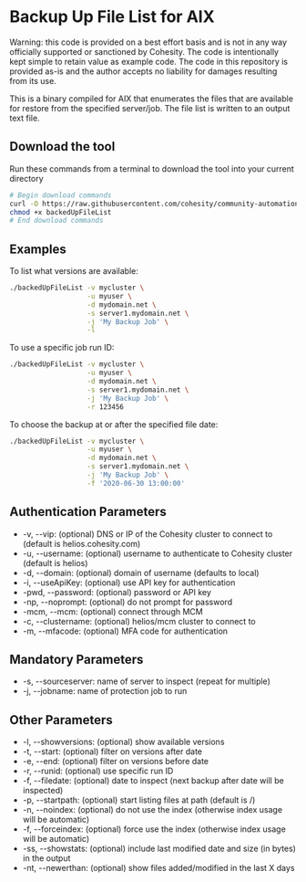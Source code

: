 # Backup Up File List for AIX

Warning: this code is provided on a best effort basis and is not in any way officially supported or sanctioned by Cohesity. The code is intentionally kept simple to retain value as example code. The code in this repository is provided as-is and the author accepts no liability for damages resulting from its use.

This is a binary compiled for AIX that enumerates the files that are available for restore from the specified server/job. The file list is written to an output text file.

## Download the tool

Run these commands from a terminal to download the tool into your current directory

```bash
# Begin download commands
curl -O https://raw.githubusercontent.com/cohesity/community-automation-samples/main/aix/backedUpFileList/backedUpFileList
chmod +x backedUpFileList
# End download commands
```

## Examples

To list what versions are available:

```bash
./backedUpFileList -v mycluster \
                   -u myuser \
                   -d mydomain.net \
                   -s server1.mydomain.net \
                   -j 'My Backup Job' \
                   -l
```

To use a specific job run ID:

```bash
./backedUpFileList -v mycluster \
                   -u myuser \
                   -d mydomain.net \
                   -s server1.mydomain.net \
                   -j 'My Backup Job' \
                   -r 123456
```

To choose the backup at or after the specified file date:

```bash
./backedUpFileList -v mycluster \
                   -u myuser \
                   -d mydomain.net \
                   -s server1.mydomain.net \
                   -j 'My Backup Job' \
                   -f '2020-06-30 13:00:00'
```

## Authentication Parameters

* -v, --vip: (optional) DNS or IP of the Cohesity cluster to connect to (default is helios.cohesity.com)
* -u, --username: (optional) username to authenticate to Cohesity cluster (default is helios)
* -d, --domain: (optional) domain of username (defaults to local)
* -i, --useApiKey: (optional) use API key for authentication
* -pwd, --password: (optional) password or API key
* -np, --noprompt: (optional) do not prompt for password
* -mcm, --mcm: (optional) connect through MCM
* -c, --clustername: (optional) helios/mcm cluster to connect to
* -m, --mfacode: (optional) MFA code for authentication

## Mandatory Parameters

* -s, --sourceserver: name of server to inspect (repeat for multiple)
* -j, --jobname: name of protection job to run

## Other Parameters

* -l, --showversions: (optional) show available versions
* -t, --start: (optional) filter on versions after date
* -e, --end: (optional) filter on versions before date
* -r, --runid: (optional) use specific run ID
* -f, --filedate: (optional) date to inspect (next backup after date will be inspected)
* -p, --startpath: (optional) start listing files at path (default is /)
* -n, --noindex: (optional) do not use the index (otherwise index usage will be automatic)
* -f, --forceindex: (optional) force use the index (otherwise index usage will be automatic)
* -ss, --showstats: (optional) include last modified date and size (in bytes) in the output
* -nt, --newerthan: (optional) show files added/modified in the last X days
